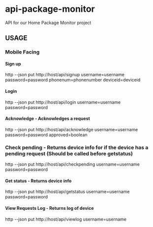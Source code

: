 # api-package-monitor
API for our Home Package Monitor project

## USAGE

### Mobile Facing
#### Sign up
http --json put http://host/api/signup username=username password=password phonenum=phonenumber deviceid=deviceid
#### Login
http --json put http://host/api/login username=username password=password
#### Acknowledge - Acknowledges a request
http --json put http://host/api/acknowledge username=username password=password approved=boolean
### Check pending - Returns device info for if the device has a pending request (Should be called before getstatus)
http --json put http://host/api/checkpending username=username password=password
#### Get status - Returns device info
http --json put http://host/api/getstatus username=username password=password
#### View Requests Log - Returns log of device
http --json put http://host/api/viewlog username=username
